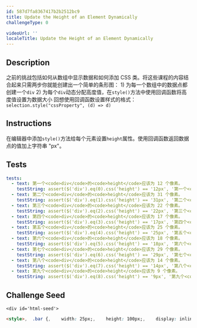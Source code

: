 ```yaml
---
id: 587d7fa8367417b2b2512bc9
title: Update the Height of an Element Dynamically
challengeType: 0

videoUrl: ''
localeTitle: Update the Height of an Element Dynamically
---
```


## Description
<section id='description'>
之前的挑战包括如何从数组中显示数据和如何添加 CSS 类。将这些课程的内容结合起来只需两步你就能创建出一个简单的条形图：
1) 为每一个数组中的数据点都创建一个<code>div</code>
2) 为每个<code>div</code>动态分配高度值，在<code>style()</code>方法中使用回调函数将高度值设置为数据大小
回想使用回调函数设置样式的格式：
<code>selection.style("cssProperty", (d) => d)</code>
</section>

## Instructions
<section id='instructions'>
在编辑器中添加<code>style()</code>方法给每个元素设置<code>height</code>属性。使用回调函数返回数据点的值加上字符串 "px"。
</section>

## Tests
<section id='tests'>

```yml
tests:
  - text: 第一个<code>div</code>的<code>height</code>应该为 12 个像素。
    testString: assert($('div').eq(0).css('height') == '12px', '第一个<code>div</code>的<code>height</code>应该为 12 个像素。');
  - text: 第二个<code>div</code>的<code>height</code>应该为 31 个像素。
    testString: assert($('div').eq(1).css('height') == '31px', '第二个<code>div</code>的<code>height</code>应该为 31 个像素。');
  - text: 第三个<code>div</code>的<code>height</code>应该为 22 个像素。
    testString: assert($('div').eq(2).css('height') == '22px', '第三个<code>div</code>的<code>height</code>应该为 22 个像素。');
  - text: 第四个<code>div</code>的<code>height</code>应该为 17 个像素。
    testString: assert($('div').eq(3).css('height') == '17px', '第四个<code>div</code>的<code>height</code>应该为 17 个像素。');
  - text: 第五个<code>div</code>的<code>height</code>应该为 25 个像素。
    testString: assert($('div').eq(4).css('height') == '25px', '第五个<code>div</code>的<code>height</code>应该为 25 个像素。');
  - text: 第六个<code>div</code>的<code>height</code>应该为 18 个像素。
    testString: assert($('div').eq(5).css('height') == '18px', '第六个<code>div</code>的<code>height</code>应该为 18 个像素。');
  - text: 第七个<code>div</code>的<code>height</code>应该为 29 个像素。
    testString: assert($('div').eq(6).css('height') == '29px', '第七个<code>div</code>的<code>height</code>应该为 29 个像素。');
  - text: 第八个<code>div</code>的<code>height</code>应该为 14 个像素。
    testString: assert($('div').eq(7).css('height') == '14px', '第八个<code>div</code>的<code>height</code>应该为 14 个像素。');
  - text: 第九个<code>div</code>的<code>height</code>应该为 9 个像素。
    testString: assert($('div').eq(8).css('height') == '9px', '第九个<code>div</code>的<code>height</code>应该为 9 个像素。');

```

</section>

## Challenge Seed
<section id='challengeSeed'>

    <div id='html-seed'>
```html
<style>,  .bar {,    width: 25px;,    height: 100px;,    display: inline-block;,    background-color: blue;,  },</style>,<body>,  <script>,    const dataset = [12, 31, 22, 17, 25, 18, 29, 14, 9];,    ,    d3.select("body").selectAll("div"),      .data(dataset),      .enter(),      .append("div"),      .attr("class", "bar"),      // 在下面添加你的代码,      ,      ,      ,      // 在上面添加你的代码,  </script>,</body>
```





</div>





</section>

              